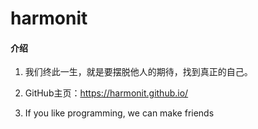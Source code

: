 # harmonit

#### 介绍
1. 我们终此一生，就是要摆脱他人的期待，找到真正的自己。

2. GitHub主页：https://harmonit.github.io/

3. If you like programming, we can make friends

   
